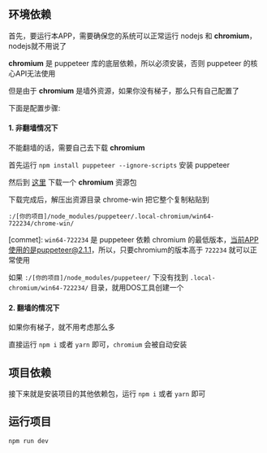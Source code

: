 ## 环境依赖
首先，要运行本APP，需要确保您的系统可以正常运行 nodejs 和 **chromium**，nodejs就不用说了

**chromium** 是 puppeteer 库的底层依赖，所以必须安装，否则 puppeteer 的核心API无法使用

但是由于 **chromium** 是墙外资源，如果你没有梯子，那么只有自己配置了

下面是配置步骤:

#### 1. 非翻墙情况下

不能翻墙的话，需要自己去下载 **chromium**

首先运行 `npm install puppeteer --ignore-scripts` 安装 puppeteer

然后到 [这里](https://chromium.en.lo4d.com/download) 下载一个 **chromium** 资源包

下载完成后，解压出资源目录 chrome-win 把它整个复制粘贴到 

`:/[你的项目]/node_modules/puppeteer/.local-chromium/win64-722234/chrome-win/`

[commet]: `win64-722234` 是 puppeteer 依赖 chromium 的最低版本，当前APP使用的是puppeteer@2.1.1，所以，只要chromium的版本高于 `722234`  就可以正常使用

如果 `:/[你的项目]/node_modules/puppeteer/` 下没有找到 `.local-chromium/win64-722234/` 目录，就用DOS工具创建一个

#### 2. 翻墙的情况下

如果你有梯子，就不用考虑那么多

直接运行 `npm i` 或者 `yarn` 即可，`chromium` 会被自动安装

## 项目依赖
接下来就是安装项目的其他依赖包，运行 `npm i` 或者 `yarn` 即可
## 运行项目
`npm run dev`
